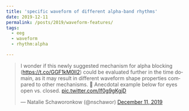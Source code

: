 ```yaml
---
title: 'specific waveform of different alpha-band rhythms'
date: 2019-12-11
permalink: /posts/2019/waveform-features/
tags:
  - eeg
  - waveform
  - rhythm:alpha

---
```


<blockquote class="twitter-tweet" ><p lang="en" dir="ltr">I wonder if this newly suggested mechanism for alpha blocking (<a href="https://t.co/GGF1kM0lI2">https://t.co/GGF1kM0lI2</a>) could be evaluated further in the time domain, as it may result in different waveform shape properties compared to other mechanisms. 🤔 Anecdotal example below for eyes open vs. closed. <a href="https://t.co/lf0g9gKgjD">pic.twitter.com/lf0g9gKgjD</a></p>&mdash; Natalie Schaworonkow (@nschawor) <a href="https://twitter.com/nschawor/status/1204831719464947712?ref_src=twsrc%5Etfw">December 11, 2019</a></blockquote><script async src="https://platform.twitter.com/widgets.js" charset="utf-8"></script>
